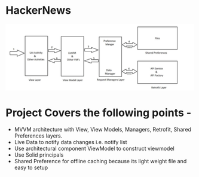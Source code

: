 # HackerNews
![alt text](https://github.com/rupesh-saxena/HackerNews/blob/master/layers.JPG?raw=true)

# Project Covers the following points -

* MVVM architecture with View, View Models, Managers, Retrofit, Shared Preferences layers.
* Live Data to notify data changes i.e. notify list
* Use architectural component ViewModel to construct viewmodel
* Use Solid principals
* Shared Preference for offline caching because its light weight file and easy to setup


